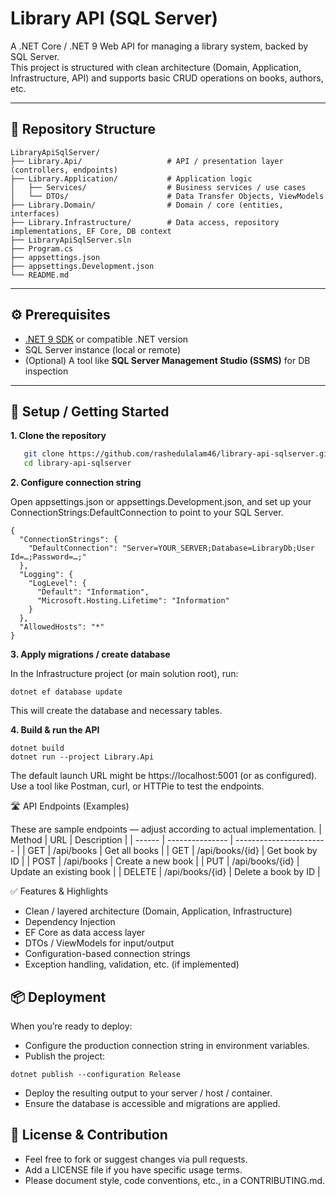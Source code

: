 # Library API (SQL Server)

A .NET Core / .NET 9 Web API for managing a library system, backed by SQL Server.  
This project is structured with clean architecture (Domain, Application, Infrastructure, API) and supports basic CRUD operations on books, authors, etc.

---

## 📁 Repository Structure
```
LibraryApiSqlServer/
├── Library.Api/                   # API / presentation layer (controllers, endpoints)
├── Library.Application/           # Application logic
│   ├── Services/                  # Business services / use cases
│   └── DTOs/                      # Data Transfer Objects, ViewModels
├── Library.Domain/                # Domain / core (entities, interfaces)
├── Library.Infrastructure/        # Data access, repository implementations, EF Core, DB context
├── LibraryApiSqlServer.sln
├── Program.cs
├── appsettings.json
├── appsettings.Development.json
└── README.md
```

---

## ⚙️ Prerequisites

- [.NET 9 SDK](https://dotnet.microsoft.com/download) or compatible .NET version  
- SQL Server instance (local or remote)  
- (Optional) A tool like **SQL Server Management Studio (SSMS)** for DB inspection  

---

## 🔧 Setup / Getting Started

**1. Clone the repository**

```bash
   git clone https://github.com/rashedulalam46/library-api-sqlserver.git
   cd library-api-sqlserver
```

**2. Configure connection string**
   
Open appsettings.json or appsettings.Development.json, and set up your ConnectionStrings:DefaultConnection to point to your SQL Server.

```
{
  "ConnectionStrings": {
    "DefaultConnection": "Server=YOUR_SERVER;Database=LibraryDb;User Id=…;Password=…;"
  },
  "Logging": {
    "LogLevel": {
      "Default": "Information",
      "Microsoft.Hosting.Lifetime": "Information"
    }
  },
  "AllowedHosts": "*"
}

```
**3. Apply migrations / create database**
   
In the Infrastructure project (or main solution root), run:

```
dotnet ef database update
```

This will create the database and necessary tables.

**4. Build & run the API**

```
dotnet build
dotnet run --project Library.Api
```

The default launch URL might be https://localhost:5001 (or as configured). Use a tool like Postman, curl, or HTTPie to test the endpoints.

🛣️ API Endpoints (Examples)

These are sample endpoints — adjust according to actual implementation.
| Method | URL             | Description             |
| ------ | --------------- | ----------------------- |
| GET    | /api/books      | Get all books           |
| GET    | /api/books/{id} | Get book by ID          |
| POST   | /api/books      | Create a new book       |
| PUT    | /api/books/{id} | Update an existing book |
| DELETE | /api/books/{id} | Delete a book by ID     |

✅ Features & Highlights

- Clean / layered architecture (Domain, Application, Infrastructure)
- Dependency Injection
- EF Core as data access layer
- DTOs / ViewModels for input/output
- Configuration-based connection strings
- Exception handling, validation, etc. (if implemented)

 ## 📦 Deployment

When you’re ready to deploy:

- Configure the production connection string in environment variables.
- Publish the project:

```
dotnet publish --configuration Release
```

- Deploy the resulting output to your server / host / container.
- Ensure the database is accessible and migrations are applied.

##  📄 License & Contribution

- Feel free to fork or suggest changes via pull requests.
- Add a LICENSE file if you have specific usage terms.
- Please document style, code conventions, etc., in a CONTRIBUTING.md.
